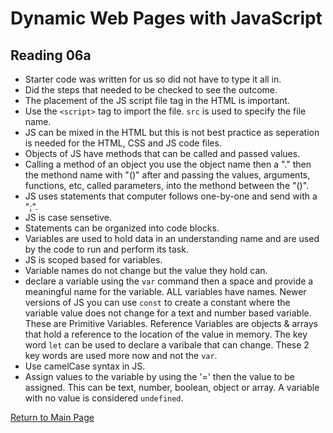 # Dynamic Web Pages with JavaScript

## Reading 06a

- Starter code was written for us so did not have to type it all in.
- Did the steps that needed to be checked to see the outcome.
- The placement of the JS script file tag in the HTML is important.
- Use the `<script>` tag to import the file. `src` is used to specify the file name.
- JS can be mixed in the HTML but this is not best practice as seperation is needed for the HTML, CSS and JS code files.
- Objects of JS have methods that can be called and passed values.
- Calling a method of an object you use the object name then a "." then the methond name with "()" after and passing the values, arguments, functions, etc, called parameters, into the methond between the "()".
- JS uses statements that computer follows one-by-one and send with a ";".
- JS is case sensetive.
- Statements can be organized into code blocks.
- Variables are used to hold data in an understanding name and are used by the code to run and perform its task.
- JS is scoped based for variables.
- Variable names do not change but the value they hold can.
- declare a variable using the `var` command then a space and provide a meaningful name for the variable. ALL variables have names. Newer versions of JS you can use `const` to create a constant where the variable value does not change for a text and number based variable. These are Primitive Variables. Reference Variables are objects & arrays that hold a reference to the location of the value in memory. The key word `let` can be used to declare a varibale that can change. These 2 key words are used more now and not the `var`.
- Use camelCase syntax in JS.
- Assign values to the variable by using the '=' then the value to be assigned. This can be text, number, boolean, object or array. A variable with no value is considered `undefined`.

[Return to Main Page](README.md)